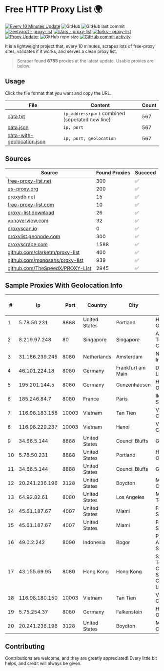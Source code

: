 
# Free HTTP Proxy List 🌍

[![Every 10 Minutes Update](https://github.com/mertguvencli/http-proxy-list/actions/workflows/main.yml/badge.svg?branch=main)](https://github.com/mertguvencli/http-proxy-list/actions/workflows/main.yml)
![GitHub](https://img.shields.io/github/license/mertguvencli/http-proxy-list)
![GitHub last commit](https://img.shields.io/github/last-commit/mertguvencli/http-proxy-list)
[![zevtyardt - proxy-list](https://img.shields.io/static/v1?label=zevtyardt&message=proxy-list&color=blue&logo=github)](https://github.com/zevtyardt/proxy-list "Go to GitHub repo")
[![stars - proxy-list](https://img.shields.io/github/stars/zevtyardt/proxy-list?style=social)](https://github.com/zevtyardt/proxy-list)
[![forks - proxy-list](https://img.shields.io/github/forks/zevtyardt/proxy-list?style=social)](https://github.com/zevtyardt/proxy-list)
[![Proxy Updater](https://github.com/zevtyardt/proxy-list/workflows/Proxy%20Updater/badge.svg)](https://github.com/zevtyardt/proxy-list/actions?query=workflow:"Proxy+Updater")
![GitHub repo size](https://img.shields.io/github/repo-size/zevtyardt/proxy-list)
[![GitHub commit activity](https://img.shields.io/github/commit-activity/m/zevtyardt/proxy-list?logo=commits)](https://github.com/zevtyardt/proxy-list/commits/main)

It is a lightweight project that, every 10 minutes, scrapes lots of free-proxy sites, validates if it works, and serves a clean proxy list.

> Scraper found **6755** proxies at the latest update. Usable proxies are below.

## Usage

Click the file format that you want and copy the URL.

|File|Content|Count|
|----|-------|-----|
|[data.txt](https://raw.githubusercontent.com/mertguvencli/http-proxy-list/main/proxy-list/data.txt)|`ip_address:port` combined (seperated new line)|567|
|[data.json](https://raw.githubusercontent.com/mertguvencli/http-proxy-list/main/proxy-list/data.json)|`ip, port`|567|
|[data-with-geolocation.json](https://raw.githubusercontent.com/mertguvencli/http-proxy-list/main/proxy-list/data-with-geolocation.json)|`ip, port, geolocation`|567|

## Sources

|Source|Found Proxies|Succeed|
|------|-------------|-------|
|[free-proxy-list.net](https://free-proxy-list.net)|300|✅|
|[us-proxy.org](https://www.us-proxy.org)|200|✅|
|[proxydb.net](http://proxydb.net)|15|✅|
|[free-proxy-list.com](https://free-proxy-list.com/?page=&port=&type%5B%5D=http&type%5B%5D=https&up_time=0&search=Search)|10|✅|
|[proxy-list.download](https://www.proxy-list.download/HTTP)|26|✅|
|[vpnoverview.com](https://vpnoverview.com/privacy/anonymous-browsing/free-proxy-servers)|32|✅|
|[proxyscan.io](https://www.proxyscan.io)|0|✅|
|[proxylist.geonode.com](https://proxylist.geonode.com/api/proxy-list?limit=300&page=1&sort_by=lastChecked&sort_type=desc&protocols=http,https)|300|✅|
|[proxyscrape.com](https://api.proxyscrape.com/v2/?request=displayproxies&protocol=http&timeout=10000&country=all&ssl=all&anonymity=all)|1588|✅|
|[github.com/clarketm/proxy-list](https://raw.githubusercontent.com/clarketm/proxy-list/master/proxy-list-raw.txt)|400|✅|
|[github.com/monosans/proxy-list](https://raw.githubusercontent.com/monosans/proxy-list/main/proxies/http.txt)|939|✅|
|[github.com/TheSpeedX/PROXY-List](https://raw.githubusercontent.com/TheSpeedX/PROXY-List/master/http.txt)|2945|✅|


## Sample Proxies With Geolocation Info

|#|Ip|Port|Country|City|Internet Service Provider|
|-|--|----|-------|----|-------------------------|
|1|5.78.50.231|8888|United States|Portland|Hetzner Online GmbH|
|2|8.219.97.248|80|Singapore|Singapore|Alibaba (US) Technology Co., Ltd.|
|3|31.186.239.245|8080|Netherlands|Amsterdam|NetSkope Inc|
|4|46.101.224.18|8080|Germany|Frankfurt am Main|DigitalOcean, LLC|
|5|195.201.144.5|8080|Germany|Gunzenhausen|Hetzner Online GmbH|
|6|185.246.84.7|8080|France|Paris|Ikoula Net SAS|
|7|116.98.183.158|10003|Vietnam|Tan Tien|Viettel Corporation|
|8|116.98.229.237|10003|Vietnam|Hanoi|Viettel Corporation|
|9|34.66.5.144|8888|United States|Council Bluffs|Google LLC|
|10|5.78.50.231|8888|United States|Portland|Hetzner Online GmbH|
|11|34.66.5.144|8888|United States|Council Bluffs|Google LLC|
|12|20.241.236.196|3128|United States|Boydton|Microsoft Corporation|
|13|64.92.82.61|8080|United States|Los Angeles|Momentum Telecom, Inc.|
|14|45.61.187.67|4007|United States|Miami|FranTech Solutions|
|15|45.61.187.67|4007|United States|Miami|FranTech Solutions|
|16|49.0.2.242|8090|Indonesia|Bogor|PT Usaha Adi Sanggoro|
|17|43.155.69.95|8080|Hong Kong|Hong Kong|Shenzhen Tencent Computer Systems Company Limited|
|18|116.98.180.150|10003|Vietnam|Tan Tien|Viettel Corporation|
|19|5.75.254.37|8080|Germany|Falkenstein|Hetzner Online GmbH|
|20|20.241.236.196|3128|United States|Boydton|Microsoft Corporation|



## Contributing

Contributions are welcome, and they are greatly appreciated! Every
little bit helps, and credit will always be given.

